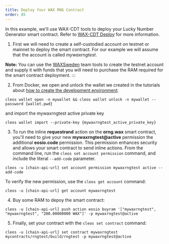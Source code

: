 ```yaml
---
title: Deploy Your WAX RNG Contract
order: 85
---
```


In this example, we'll use WAX-CDT tools to deploy your Lucky Number Generator smart contract. Refer to [WAX-CDT Deploy](/build/dapp-development/deploy-dapp-on-wax/deploy_source) for more information.

1. First we will need to create a self-custodied account on testnet or mainnet to deploy the smart contract. For our example we will assume that the account is called *mywaxrngtest*.

**Note:** You can use the [WAXSweden](https://waxsweden.org/testnet/) team tools to create the testnet account and supply it with funds that you will need to purchase the RAM required for the smart contract deployment.
:::

2. From Docker, we open and unlock the wallet we created in the tutorials about [how to create the development environment](/build/dapp-development/setup-local-dapp-environment/dapp_wallet).

```shell
cleos wallet open -n mywallet && cleos wallet unlock -n mywallet --password {wallet.pwd}
```
and import the mywaxrngtest active private key 

```shell
cleos wallet import --private-key {mywaxrngtest_active_private_key}
```

3. To run the inline **requestrand** action on the **orng.wax** smart contract, you'll need to give your new **mywaxrngtest@active** permission the additional **eosio.code** permission. This permission enhances security and allows your smart contract to send inline actions. From the command line, run the `cleos set account permission` command, and include the literal `--add-code` parameter.

```shell
cleos -u [chain-api-url] set account permission mywaxrngtest active --add-code
```

To verify the new permission, use the `cleos get account` command:

```shell
cleos -u [chain-api-url] get account mywaxrngtest
```

4. Buy some RAM to depoy the smart contract:

```shell
cleos -u [chain-api-url] push action eosio buyram '["mywaxrngtest", "mywaxrngtest", "200.00000000 WAX"]' -p mywaxrngtest@active  
```

5. Finally, set your contract with the `cleos set contract` command:

```shell
cleos -u [chain-api-url] set contract mywaxrngtest mycontracts/rngtest/build/rngtest -p mywaxrngtest@active
```
